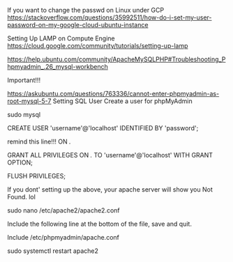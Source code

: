 If you want to change the passwd on Linux under GCP
https://stackoverflow.com/questions/35992511/how-do-i-set-my-user-password-on-my-google-cloud-ubuntu-instance


Setting Up LAMP on Compute Engine
https://cloud.google.com/community/tutorials/setting-up-lamp

https://help.ubuntu.com/community/ApacheMySQLPHP#Troubleshooting_Phpmyadmin_.26_mysql-workbench


Important!!!

https://askubuntu.com/questions/763336/cannot-enter-phpmyadmin-as-root-mysql-5-7
Setting SQL User
Create a user for phpMyAdmin

sudo mysql

CREATE USER 'username'@'localhost' IDENTIFIED BY 'password';

remind this line!!! ON *.*


GRANT ALL PRIVILEGES ON *.* TO 'username'@'localhost' WITH GRANT OPTION;

FLUSH PRIVILEGES;


If you dont' setting up the above, your apache server will show you Not Found. lol


sudo nano /etc/apache2/apache2.conf

Include the following line at the bottom of the file, save and quit.

Include /etc/phpmyadmin/apache.conf

sudo systemctl restart apache2
